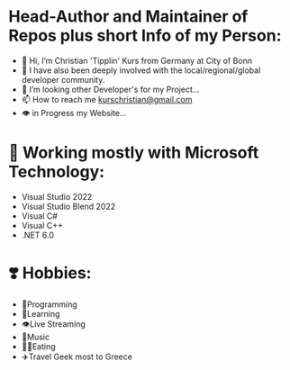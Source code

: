 # Head-Author and Maintainer of Repos plus short Info of my Person:
- 👋 Hi, I’m Christian 'Tipplin' Kurs from Germany at City of Bonn
- 👀 I have also been deeply involved with the local/regional/global developer community.
- 💞️ I’m looking other Developer's for my Project...
- 📫 How to reach me kurschristian@gmail.com
- 👁️ in Progress my Website...

# 🧑 Working mostly with Microsoft Technology:
- Visual Studio 2022
- Visual Studio Blend 2022
- Visual C#
- Visual C++
- .NET 6.0
# ❣️ Hobbies: 
- 🧑Programming
- 🧓Learning 
- 👁️Live Streaming
- 📯Music
- 🍔🌭Eating 
- ✈️Travel Geek most to Greece
<!---
Tipplin/Tipplin is a ✨ special ✨ repository because its `README.md` (this file) appears on your GitHub profile.
You can click the Preview link to take a look at your changes.
--->
